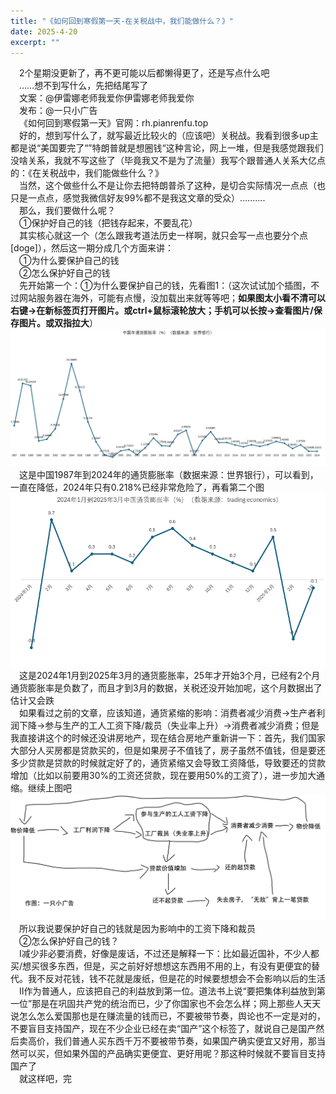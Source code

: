 ```yaml
---
title: "《如何回到寒假第一天-在关税战中，我们能做什么？》"
date: 2025-4-20
excerpt: ""
---
```


&ensp;&ensp;2个星期没更新了，再不更可能以后都懒得更了，还是写点什么吧  
&ensp;&ensp;……想不到写什么，先把结尾写了  
&ensp;&ensp;文案：@伊雷娜老师我爱你伊雷娜老师我爱你  
&ensp;&ensp;发布：@一只小广告  
&ensp;&ensp;《如何回到寒假第一天》官网：rh.pianrenfu.top  
&ensp;&ensp;好的，想到写什么了，就写最近比较火的（应该吧）关税战。我看到很多up主都是说“美国要完了“”特朗普就是想圈钱“这种言论，网上一堆，但是我感觉跟我们没啥关系，我就不写这些了（毕竟我又不是为了流量）我写个跟普通人关系大亿点的：《在关税战中，我们能做些什么？》  
&ensp;&ensp;当然，这个做些什么不是让你去把特朗普杀了这种，是切合实际情况一点点（也只是一点点，感觉我微信好友99%都不是我这文章的受众）..........  
&ensp;&ensp;那么，我们要做什么呢？  
&ensp;&ensp;①保护好自己的钱（把钱存起来，不要乱花）  
&ensp;&ensp;其实核心就这一个（怎么跟我考道法历史一样啊，就只会写一点也要分个点[doge]），然后这一期分成几个方面来讲：  
&ensp;&ensp;①为什么要保护自己的钱  
&ensp;&ensp;②怎么保护好自己的钱  
&ensp;&ensp;先开始第一个：①为什么要保护自己的钱，先看图1：（这次试试加个插图，不过网站服务器在海外，可能有点慢，没加载出来就等等吧；**如果图太小看不清可以右键→在新标签页打开图片。或ctrl+鼠标滚轮放大；手机可以长按→查看图片/保存图片。或双指拉大**）  
![图1](/assets/images/24_4_25/t1.png)
&ensp;&ensp;这是中国1987年到2024年的通货膨胀率（数据来源：世界银行），可以看到，一直在降低，2024年只有0.218%已经非常危险了，再看第二个图  
![图2](/assets/images/24_4_25/t2.png)
&ensp;&ensp;这是2024年1月到2025年3月的通货膨胀率，25年才开始3个月，已经有2个月通货膨胀率是负数了，而且才到3月的数据，关税还没开始加呢，这个月数据出了估计又会跌  
&ensp;&ensp;如果看过之前的文章，应该知道，通货紧缩的影响：消费者减少消费→生产者利润下降→参与生产的工人工资下降/裁员（失业率上升）→消费者减少消费；但是我直接讲这个的时候还没讲房地产，现在结合房地产重新讲一下：首先，我们国家大部分人买房都是贷款买的，但是如果房子不值钱了，房子虽然不值钱，但是要还多少贷款是贷款的时候就定好了的，通货紧缩又会导致工资降低，导致要还的贷款增加（比如以前要用30%的工资还贷款，现在要用50%的工资了），进一步加大通缩。继续上图吧  
![图3](/assets/images/24_4_25/t3.png)
&ensp;&ensp;所以我说要保护好自己的钱就是因为影响中的工资下降和裁员  
&ensp;&ensp;②怎么保护好自己的钱？  
&ensp;&ensp;Ⅰ减少非必要消费，好像是废话，不过还是解释一下：比如最近国补，不少人都买/想买很多东西，但是，买之前好好想想这东西用不用的上，有没有更便宜的替代。我不反对花钱，钱不花就是废纸，但是花的时候要想想会不会影响以后的生活  
&ensp;&ensp;Ⅱ作为普通人，应该把自己的利益放到第一位。道法书上说“要把集体利益放到第一位”那是在巩固共产党的统治而已，少了你国家也不会怎么样；网上那些人天天说怎么怎么爱国那也是在赚流量的钱而已，不要被带节奏，舆论也不一定是对的，不要盲目支持国产，现在不少企业已经在卖“国产”这个标签了，就说自己是国产然后卖高价，我们普通人买东西千万不要被带节奏，如果国产确实便宜又好用，那当然可以买，但如果外国的产品确实更便宜、更好用呢？那这种时候就不要盲目支持国产了  
&ensp;&ensp;就这样吧，完  
